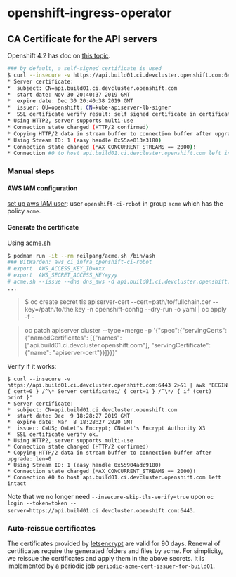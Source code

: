 # openshift-ingress-operator

## CA Certificate for the API servers

Openshift 4.2 has doc on [this topic](https://docs.openshift.com/container-platform/4.2/authentication/certificates/api-server.html).

```bash
### by default, a self-signed certificate is used
$ curl --insecure -v https://api.build01.ci.devcluster.openshift.com:6443 2>&1 | awk 'BEGIN { cert=0 } /^\* Server certificate:/ { cert=1 } /^\*/ { if (cert) print }'
* Server certificate:
*  subject: CN=api.build01.ci.devcluster.openshift.com
*  start date: Nov 30 20:40:37 2019 GMT
*  expire date: Dec 30 20:40:38 2019 GMT
*  issuer: OU=openshift; CN=kube-apiserver-lb-signer
*  SSL certificate verify result: self signed certificate in certificate chain (19), continuing anyway.
* Using HTTP2, server supports multi-use
* Connection state changed (HTTP/2 confirmed)
* Copying HTTP/2 data in stream buffer to connection buffer after upgrade: len=0
* Using Stream ID: 1 (easy handle 0x55ae013e3180)
* Connection state changed (MAX_CONCURRENT_STREAMS == 2000)!
* Connection #0 to host api.build01.ci.devcluster.openshift.com left intact


```

### Manual steps

#### AWS IAM configuration

[set up aws IAM user](https://github.com/Neilpang/acme.sh/wiki/How-to-use-Amazon-Route53-API): user `openshift-ci-robot` in group `acme` which
    has the policy `acme`.

#### Generate the certificate

Using [acme.sh](https://github.com/Neilpang/acme.sh)

```bash
$ podman run -it --rm neilpang/acme.sh /bin/ash
### BitWarden: aws_ci_infra_openshift-ci-robot
# export  AWS_ACCESS_KEY_ID=xxx
# export  AWS_SECRET_ACCESS_KEY=yyy
# acme.sh --issue --dns dns_aws -d api.build01.ci.devcluster.openshift.com
...
```

> $ oc create secret tls apiserver-cert --cert=path/to/fullchain.cer --key=/path/to/the.key  -n openshift-config --dry-run -o yaml | oc apply -f -


> oc patch apiserver cluster --type=merge -p '{"spec":{"servingCerts": {"namedCertificates": [{"names": ["api.build01.ci.devcluster.openshift.com"], "servingCertificate": {"name": "apiserver-cert"}}]}}}' 

Verify if it works:

```
$ curl --insecure -v https://api.build01.ci.devcluster.openshift.com:6443 2>&1 | awk 'BEGIN { cert=0 } /^\* Server certificate:/ { cert=1 } /^\*/ { if (cert) print }'
* Server certificate:
*  subject: CN=api.build01.ci.devcluster.openshift.com
*  start date: Dec  9 18:28:27 2019 GMT
*  expire date: Mar  8 18:28:27 2020 GMT
*  issuer: C=US; O=Let's Encrypt; CN=Let's Encrypt Authority X3
*  SSL certificate verify ok.
* Using HTTP2, server supports multi-use
* Connection state changed (HTTP/2 confirmed)
* Copying HTTP/2 data in stream buffer to connection buffer after upgrade: len=0
* Using Stream ID: 1 (easy handle 0x55904adc9180)
* Connection state changed (MAX_CONCURRENT_STREAMS == 2000)!
* Connection #0 to host api.build01.ci.devcluster.openshift.com left intact

```

Note that we no longer need `--insecure-skip-tls-verify=true` upon `oc login --token=token --server=https://api.build01.ci.devcluster.openshift.com:6443`.

### Auto-reissue certificates

The certificates provided by [letsencrypt](https://letsencrypt.org/2015/11/09/why-90-days.html) are valid for 90 days. Renewal of certificates require the generated folders and files by acme.
For simplicity, we reissue the certificates and apply them in the above secrets.
It is implemented by a periodic job `periodic-acme-cert-issuer-for-build01`.
